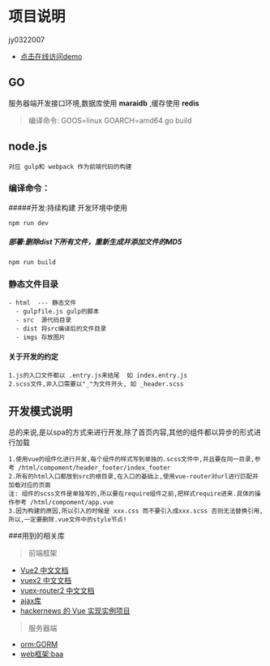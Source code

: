 # 项目说明
jy0322007

* [点击在线访问demo](http://bbs.hhx666.cf)

## GO
服务器端开发接口环境,数据库使用 **maraidb** ,缓存使用 **redis**
> 编译命令: GOOS=linux GOARCH=amd64 go build

## node.js
```
对应 gulp和 webpack 作为前端代码的构建
```

### 编译命令：

#####开发:持续构建 开发环境中使用
```
npm run dev 
```

##### 部署:删除dist下所有文件，重新生成并添加文件的MD5
```
npm run build
```

### 静态文件目录

```
- html  --- 静态文件
  - gulpfile.js gulp的脚本 
  - src  源代码目录
  - dist 将src编译后的文件目录
  - imgs 存放图片
```

#### 关于开发的约定
```
1.js的入口文件都以 .entry.js来结尾  如 index.entry.js
2.scss文件,非入口需要以"_"为文件开头, 如 _header.scss
```

## 开发模式说明
总的来说,是以spa的方式来进行开发,除了首页内容,其他的组件都以异步的形式进行加载
```
1.使用vue的组件化进行开发,每个组件的样式写到单独的.scss文件中,并且要在同一目录,参考 /html/compoment/header_footer/index_footer
2.所有的html入口都放到src的根目录,在入口的基础上,使用vue-router对url进行匹配并加载对应的页面
注: 组件的scss文件是单独写的,所以要在require组件之前,把样式require进来.具体的操作参考 /html/compoment/app.vue
3.因为构建的原因,所以引入的时候是 xxx.css 而不要引入成xxx.scss 否则无法替换引用,所以,一定要删除.vue文件中的style节点!
```

###用到的相关库

> 前端框架
* [Vue2 中文文档](http://vuefe.cn/)
* [vuex2 中文文档](http://vuefe.cn/vuex/)
* [vuex-router2 中文文档](http://vuefe.cn/vue-router/)
* [ajax库](https://github.com/fdaciuk/ajax)
* [hackernews 的 Vue 实现实例项目](https://github.com/vuejs/vue-hackernews)


> 服务器端
* [orm:GORM](https://github.com/jinzhu/gorm)
* [web框架:baa](https://github.com/go-baa/baa)

###